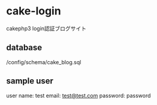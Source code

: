 # cake-login
cakephp3 login認証ブログサイト

## database
/config/schema/cake_blog.sql

## sample user
user name: test
email: test@test.com
password: password

